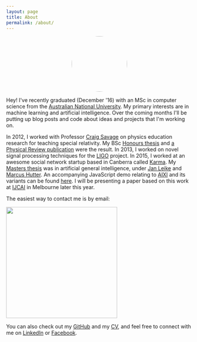 ```yaml
---
layout: page
title: About
permalink: /about/
---
```


<center><img src="../assets/me.png" style="border-radius:50%" width="150" /></center>

Hey! I've recently graduated (December '16) with an MSc in computer science from  the [Australian National University][anu]. My primary interests are in machine learning and artificial intelligence. Over the coming months I'll be putting up blog posts and code about ideas and projects that I'm working on.

In 2012, I worked with Professor [Craig Savage][craig] on physics education research for teaching special relativity. My BSc [Honours thesis][BSc thesis] and [a Physical Review publication][AS2013] were the result. In 2013, I worked on novel signal processing techniques for the [LIGO] project. In 2015, I worked at an awesome social network startup based in Canberra called [Karma]. My [Masters thesis][MSc thesis] was in artificial general intelligence, under [Jan Leike][jan] and [Marcus Hutter][marcus]. An accompanying JavaScript demo relating to [AIXI] and its variants can be found [here][demo]. I will be presenting a paper based on this work at [IJCAI] in Melbourne later this year.

The easiest way to contact me is by email:

<img src="../assets/email.png" width="300" />

You can also check out my [GitHub] and my [CV], and feel free to connect with me on [LinkedIn] or [Facebook].

[marcus]: http://hutter1.net
[craig]: http://people.physics.anu.edu.au/~cms130/
[jan]: https://jan.leike.name/

[demo]: http://aslanides.github.io/aixijs
[anu]: http://anu.edu.au
[AIXI]: https://en.wikipedia.org/wiki/AIXI
[GitHub]: https://github.com/aslanides
[Karma]: https://karma.wiki
[Facebook]: https://www.facebook.com/john.aslanides
[LinkedIn]: https://linkedin.com/in/johnaslanides


[BSc thesis]: ../docs/honours_thesis.pdf
[MSc thesis]: ../docs/masters_thesis.pdf
[CV]: ../docs/cv.pdf
[AS2013]: http://journals.aps.org/prper/abstract/10.1103/PhysRevSTPER.9.010118
[LIGO]: http://www.ligo.org/
[IJCAI]: https://ijcai-17.org/index.html
